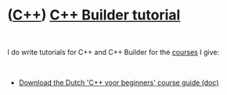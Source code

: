 
 

 

 

 

 

([C++](Cpp.md)) [C++ Builder tutorial](CppBuilderTutorial.md)
===============================================================

 

I do write tutorials for C++ and C++ Builder for the
[courses](Courses.md) I give:

 

-   [Download the Dutch 'C++ voor beginners' course
    guide (doc)](CppCursusgids.doc)

 

 

 

 

 

 

